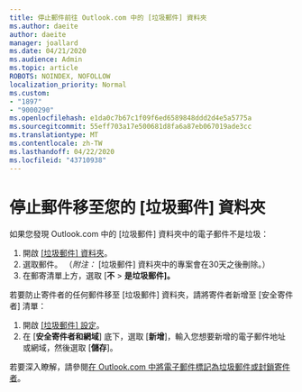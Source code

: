 ```yaml
---
title: 停止郵件前往 Outlook.com 中的 [垃圾郵件] 資料夾
ms.author: daeite
author: daeite
manager: joallard
ms.date: 04/21/2020
ms.audience: Admin
ms.topic: article
ROBOTS: NOINDEX, NOFOLLOW
localization_priority: Normal
ms.custom:
- "1897"
- "9000290"
ms.openlocfilehash: e1da0c7b67c1f09f6ed6589848ddd2d4e5a5775a
ms.sourcegitcommit: 55eff703a17e500681d8fa6a87eb067019ade3cc
ms.translationtype: MT
ms.contentlocale: zh-TW
ms.lasthandoff: 04/22/2020
ms.locfileid: "43710938"
---
```

# <a name="stop-messages-from-going-to-your-junk-email-folder"></a>停止郵件移至您的 [垃圾郵件] 資料夾

如果您發現 Outlook.com 中的 [垃圾郵件] 資料夾中的電子郵件不是垃圾：

1. 開啟 [[垃圾郵件] 資料夾](https://outlook.live.com/mail/junkemail)。
1. 選取郵件。 （*附注：* [垃圾郵件] 資料夾中的專案會在30天之後刪除。）
1. 在郵寄清單上方，選取 [**不** > **是垃圾郵件]。**

若要防止寄件者的任何郵件移至 [垃圾郵件] 資料夾，請將寄件者新增至 [安全寄件者] 清單：

1. 開啟 [[垃圾郵件] 設定](https://go.microsoft.com/fwlink/?linkid=2035804)。
1. 在 [**安全寄件者和網域**] 底下，選取 [**新增**]，輸入您想要新增的電子郵件地址或網域，然後選取 [**儲存**]。

若要深入瞭解，請參閱[在 Outlook.com 中將電子郵件標記為垃圾郵件或封鎖寄件者](https://support.office.com/article/a3ece97b-82f8-4a5e-9ac3-e92fa6427ae4?wt.mc_id=Office_Outlook_com_Alchemy)。
